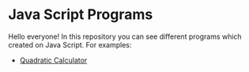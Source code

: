 # Java Script Programs
Hello everyone! In this repository you can see different programs which created on Java Script.
For examples:
- [Quadratic Calculator](https://skeinc.github.io/Java-Script-Programs/Quadratic%20Calculator/)